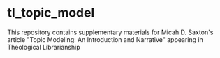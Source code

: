 # tl_topic_model
This repository contains supplementary materials for Micah D. Saxton's article "Topic Modeling: An Introduction and Narrative" appearing in Theological Librarianship
